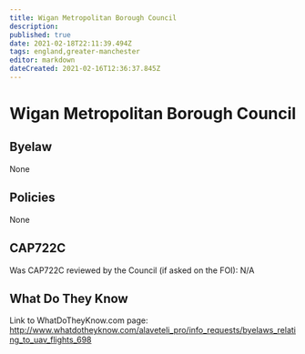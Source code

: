 ```yaml
---
title: Wigan Metropolitan Borough Council
description: 
published: true
date: 2021-02-18T22:11:39.494Z
tags: england,greater-manchester
editor: markdown
dateCreated: 2021-02-16T12:36:37.845Z
---
```


# Wigan Metropolitan Borough Council

## Byelaw
None

## Policies
None

## CAP722C

Was CAP722C reviewed by the Council (if asked on the FOI): N/A

## What Do They Know

Link to WhatDoTheyKnow.com page:
http://www.whatdotheyknow.com/alaveteli_pro/info_requests/byelaws_relating_to_uav_flights_698

